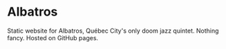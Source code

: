# Albatros

Static website for Albatros, Québec City's only doom jazz quintet. Nothing fancy. Hosted on GitHub pages.